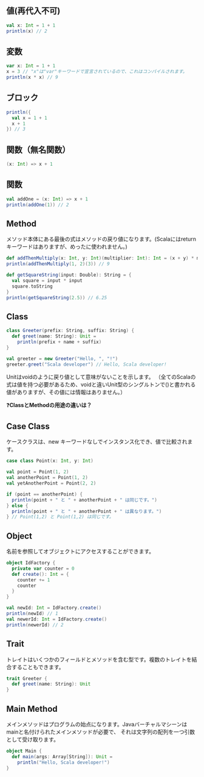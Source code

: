 ## 値(再代入不可)

```scala
val x: Int = 1 + 1
println(x) // 2
```

## 変数

```scala
var x: Int = 1 + 1
x = 3 // "x"は"var"キーワードで宣言されているので、これはコンパイルされます。
println(x * x) // 9
```

## ブロック

```scala
println({
  val x = 1 + 1
  x + 1
}) // 3
```

## 関数（無名関数）

```scala
(x: Int) => x + 1
```

## 関数

```scala
val addOne = (x: Int) => x + 1
println(addOne(1)) // 2
```

## Method
メソッド本体にある最後の式はメソッドの戻り値になります。(Scalaにはreturnキーワードはありますが、めったに使われません。)

```scala
def addThenMultiply(x: Int, y: Int)(multiplier: Int): Int = (x + y) * multiplier
println(addThenMultiply(1, 2)(3)) // 9

def getSquareString(input: Double): String = {
  val square = input * input
  square.toString
}
println(getSquareString(2.5)) // 6.25
```

## Class

```scala
class Greeter(prefix: String, suffix: String) {
  def greet(name: String): Unit =
    println(prefix + name + suffix)
}

val greeter = new Greeter("Hello, ", "!")
greeter.greet("Scala developer") // Hello, Scala developer!
```
Unitはvoidのように戻り値として意味がないことを示します。
（全てのScalaの式は値を持つ必要があるため、voidと違いUnit型のシングルトンで()と書かれる値がありますが、その値には情報はありません。）

❓**ClassとMethodの用途の違いは？**

## Case Class
ケースクラスは、new キーワードなしでインスタンス化でき、値で比較されます。

```scala
case class Point(x: Int, y: Int)

val point = Point(1, 2)
val anotherPoint = Point(1, 2)
val yetAnotherPoint = Point(2, 2)

if (point == anotherPoint) {
  println(point + " と " + anotherPoint + " は同じです。")
} else {
  println(point + " と " + anotherPoint + " は異なります。")
} // Point(1,2) と Point(1,2) は同じです。

```

## Object
名前を参照してオブジェクトにアクセスすることができます。

```scala
object IdFactory {
  private var counter = 0
  def create(): Int = {
    counter += 1
    counter
  }
}

val newId: Int = IdFactory.create()
println(newId) // 1
val newerId: Int = IdFactory.create()
println(newerId) // 2
```

## Trait
トレイトはいくつかのフィールドとメソッドを含む型です。複数のトレイトを結合することもできます。

```scala
trait Greeter {
  def greet(name: String): Unit
}

```

## Main Method
メインメソッドはプログラムの始点になります。Javaバーチャルマシーンはmainと名付けられたメインメソッドが必要で、 それは文字列の配列を一つ引数として受け取ります。

```scala
object Main {
  def main(args: Array[String]): Unit =
    println("Hello, Scala developer!")
}
```
